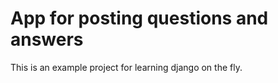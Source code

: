 # App for posting questions and answers

This is an example project for learning django on the fly.
